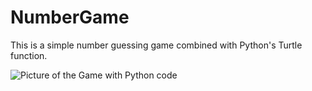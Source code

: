 # NumberGame

This is a simple number guessing game combined with Python's Turtle function.

![Picture of the Game with Python code](https://i.gyazo.com/10314d89e6e568918bb95d76f95e8945.png)
